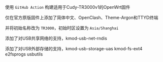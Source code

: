 使用 `GitHub Action` 构建适用于Cudy-TR3000v1的OpenWrt固件

仅在官方原版固件上添加了简体中文、OpenClash、Theme-Argon和TTYD终端

并将初始名称改为 `TR3000`，初始时区设置为 `Asia/Shanghai`

添加了对USB共享网络的支持，kmod-usb-net-rndis

添加了对USB外部存储的支持，kmod-usb-storage-uas kmod-fs-ext4 e2fsprogs usbutils
